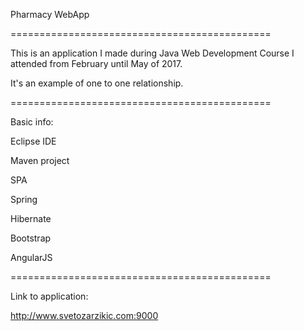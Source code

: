 Pharmacy WebApp

=============================================

This is an application I made during Java Web Development Course I attended from February until May of 2017.

It's an example of one to one relationship.

=============================================

Basic info:

Eclipse IDE

Maven project

SPA

Spring

Hibernate

Bootstrap

AngularJS

=============================================

Link to application:

http://www.svetozarzikic.com:9000